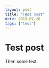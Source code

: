 ```yaml
---
layout: post
title: "Test post"
date: 2018-07-26
tags: ["test"]
---
```



# Test post

Then some text.
